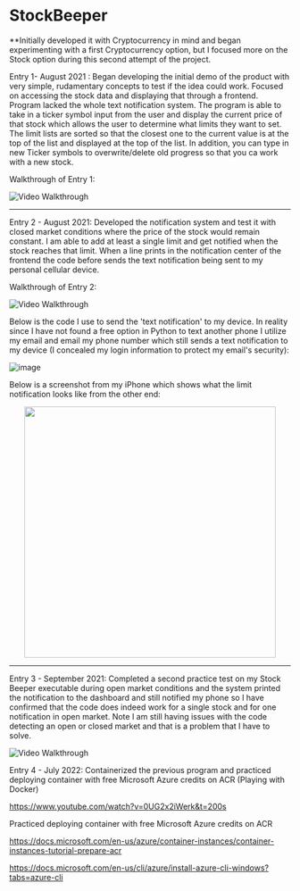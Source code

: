 # StockBeeper

**Initially developed it with Cryptocurrency in mind and began experimenting with a first Cryptocurrency option, but I focused more on the Stock option during this second attempt of the project.

Entry 1- August 2021 : Began developing the initial demo of the product with very simple, rudamentary concepts to test if the idea could work. Focused on accessing the stock data and displaying that through a frontend. Program lacked the whole text notification system. The program is able to take in a ticker symbol input from the user and display the current price of that stock which allows the user to determine what limits they want to set. The limit lists are sorted so that the closest one to the current value is at the top of the list and displayed at the top of the list. In addition, you can type in new Ticker symbols to overwrite/delete old progress so that you ca work with a new stock.

Walkthrough of Entry 1:

<img src='http://g.recordit.co/RnSAVcPXQY.gif' title='Video Walkthrough' width='' alt='Video Walkthrough' />

<hr>

Entry 2 - August 2021: Developed the notification system and test it with closed market conditions where the price of the stock would remain constant. I am able to add at least a single limit and get notified when the stock reaches that limit. When a line prints in the notification center of the frontend the code before sends the text notification being sent to my personal cellular device.

Walkthrough of Entry 2:

<img src='http://g.recordit.co/x9htOPDY4v.gif' title='Video Walkthrough' width='' alt='Video Walkthrough' />

Below is the code I use to send the 'text notification' to my device. In reality since I have not found a free option in Python to text another phone I utilize my email and email my phone number which still sends a text notification to my device (I concealed my login information to protect my email's security):

![image](https://user-images.githubusercontent.com/73606672/130324767-2749213c-fb70-44c7-8ef2-2a6f6bf5eae0.png)

Below is a screenshot from my iPhone which shows what the limit notification looks like from the other end:

<p align="center">
<img src='https://user-images.githubusercontent.com/73606672/130324880-d94e61df-5163-4d83-a045-0878e6faf897.png'  width='450' alt='' />
<p/>

<hr>

Entry 3 - September 2021: Completed a second practice test on my Stock Beeper executable during open market conditions and the system printed the notification to the dashboard and still notified my phone so I have confirmed that the code does indeed work for a single stock and for one notification in open market. Note I am still having issues with the code detecting an open or closed market and that is a problem that I have to solve.

<img src='http://g.recordit.co/BwB6soM7Mm.gif' title='Video Walkthrough' width='' alt='Video Walkthrough' />

Entry 4 - July 2022: Containerized the previous program and practiced deploying container with free Microsoft Azure credits on ACR (Playing with Docker)

https://www.youtube.com/watch?v=0UG2x2iWerk&t=200s    

Practiced deploying container with free Microsoft Azure credits on ACR   

https://docs.microsoft.com/en-us/azure/container-instances/container-instances-tutorial-prepare-acr   

https://docs.microsoft.com/en-us/cli/azure/install-azure-cli-windows?tabs=azure-cli

